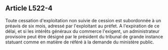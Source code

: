 Article L522-4
----
Toute cessation d'exploitation non suivie de cession est subordonnée à un
préavis de six mois, adressé par l'exploitant au préfet. A l'expiration de ce
délai, et si les intérêts généraux du commerce l'exigent, un administrateur
provisoire peut être désigné par le président du tribunal de grande instance
statuant comme en matière de référé à la demande du ministère public.
